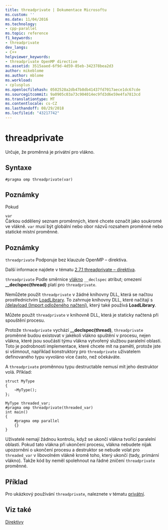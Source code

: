 ```yaml
---
title: threadprivate | Dokumentace Microsoftu
ms.custom: ''
ms.date: 11/04/2016
ms.technology:
- cpp-parallel
ms.topic: reference
f1_keywords:
- threadprivate
dev_langs:
- C++
helpviewer_keywords:
- threadprivate OpenMP directive
ms.assetid: 3515aaed-6f9d-4d59-85eb-342378bea2d3
author: mikeblome
ms.author: mblome
ms.workload:
- cplusplus
ms.openlocfilehash: 0502528a2db47b8db41437fd7017aece1dc67cde
ms.sourcegitcommit: 9a0905c03a73c904014ec9fd3d6e59e4fa7813cd
ms.translationtype: MT
ms.contentlocale: cs-CZ
ms.lasthandoff: 08/29/2018
ms.locfileid: "43217742"
---
```

# <a name="threadprivate"></a>threadprivate
Určuje, že proměnná je privátní pro vlákno.  
  
## <a name="syntax"></a>Syntaxe  
  
```  
#pragma omp threadprivate(var)  
```  
  
## <a name="remarks"></a>Poznámky  
 Pokud  
  
 `var`  
 Čárkou oddělený seznam proměnných, které chcete označit jako soukromé ve vlákně. `var` musí být globální nebo obor názvů rozsahem proměnné nebo statické místní proměnné.  
  
## <a name="remarks"></a>Poznámky  
 `threadprivate` Podporuje bez klauzule OpenMP – direktiva.  
  
 Další informace najdete v tématu [2.7.1 threadprivate – direktiva](../../../parallel/openmp/2-7-1-threadprivate-directive.md).  
  
 `threadprivate` Podle směrnice [vlákno](../../../cpp/thread.md) `__declspec` atribut; omezení **__declspec(thread)** platí pro `threadprivate`.  
  
 Nemůžete použít `threadprivate` v žádné knihovny DLL, která se načtou prostřednictvím [LoadLibrary](https://msdn.microsoft.com/library/windows/desktop/ms684175).  To zahrnuje knihovny DLL, které načítají s [/delayload (Import odloženého načtení)](../../../build/reference/delayload-delay-load-import.md), který také používá **LoadLibrary**.  
  
 Můžete použít `threadprivate` v knihovně DLL, která je staticky načtená při spouštění procesu.  
  
 Protože `threadprivate` vychází **__declspec(thread)**, `threadprivate` proměnné budou existovat v jakékoli vlákno spuštění v procesu, nejen vlákna, které jsou součástí týmu vlákna vytvořený službou paralelní oblasti.  Toto je podrobnosti implementace, které chcete mít na paměti, protože jste si všimnout, například konstruktory pro `threadprivate` uživatelem definovaného typu vyvoláno více často, než očekáváte.  
  
 A `threadprivate` proměnnou typu destructable nemusí mít jeho destruktor volá.  Příklad:  
  
```  
struct MyType   
{  
    ~MyType();  
};  
  
MyType threaded_var;  
#pragma omp threadprivate(threaded_var)  
int main()   
{  
    #pragma omp parallel  
    {}  
}  
```  
  
 Uživatelé nemají žádnou kontrolu, když se ukončí vlákna tvořící paralelní oblasti.  Pokud tato vlákna při ukončení procesu, vlákna nebudete nijak upozorněni o ukončení procesu a destruktor se nebude volat pro `threaded_var` v libovolném vlákně kromě toho, který ukončí (tady, primární vlákno).  Takže kód by neměl spolehnout na řádné zničení `threadprivate` proměnné.  
  
## <a name="example"></a>Příklad  
 Pro ukázkový používání `threadprivate`, naleznete v tématu [privátní](../../../parallel/openmp/reference/private-openmp.md).  
  
## <a name="see-also"></a>Viz také  
 [Direktivy](../../../parallel/openmp/reference/openmp-directives.md)